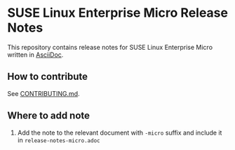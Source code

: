 # SUSE Linux Enterprise Micro Release Notes

This repository contains release notes for SUSE Linux Enterprise Micro written in [AsciiDoc](https://docs.asciidoctor.org/asciidoc/latest/).


## How to contribute

See [CONTRIBUTING.md](CONTRIBUTING.md).

## Where to add note

1. Add the note to the relevant document with `-micro` suffix and include it in `release-notes-micro.adoc`
